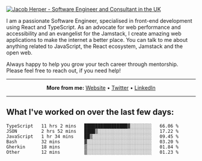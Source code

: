[![Jacob Herper - Software Engineer and Consultant in the UK](https://res.cloudinary.com/jacobherper/image/upload/v1641506277/gh-image.png)](https://jacobherper.com/)

I am a passionate Software Engineer, specialised in front-end development using React and TypeScript. As an advocate for web performance and accessibility and an evangelist for the Jamstack, I create amazing web applications to make the internet a better place. You can talk to me about anything related to JavaScript, the React ecosystem, Jamstack and the open web.

Always happy to help you grow your tech career through mentorship. Please feel free to reach out, if you need help!

---

<p align="center">
  <strong>More from me:</strong> 
  <a href="https://jacobherper.com/">Website</a> •
  <a href="https://twitter.com/intent/follow?screen_name=jakeherp&tw_p=followbutton">Twitter</a> •
  <a href="https://www.linkedin.com/in/jacobherper/">LinkedIn</a>
</p>

---

## What I've worked on over the last few days:

<!--START_SECTION:waka-->

```text
TypeScript   11 hrs 2 mins   ████████████████▓░░░░░░░░   66.06 %
JSON         2 hrs 52 mins   ████▒░░░░░░░░░░░░░░░░░░░░   17.22 %
JavaScript   1 hr 34 mins    ██▒░░░░░░░░░░░░░░░░░░░░░░   09.45 %
Bash         32 mins         ▓░░░░░░░░░░░░░░░░░░░░░░░░   03.20 %
Gherkin      18 mins         ▒░░░░░░░░░░░░░░░░░░░░░░░░   01.84 %
Other        12 mins         ▒░░░░░░░░░░░░░░░░░░░░░░░░   01.23 %
```

<!--END_SECTION:waka-->
